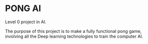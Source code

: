 # PONG AI

Level 0 project in AI. 

The purpose of this project is to make a fully functional pong game, involving all the Deep learning technologies to train the computer AI.


